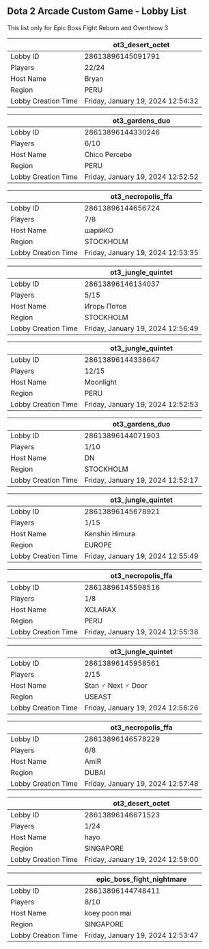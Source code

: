 ## Dota 2 Arcade Custom Game - Lobby List

This list only for Epic Boss Fight Reborn and Overthrow 3

|  | ot3_desert_octet |
| ------ | ------ |
| Lobby ID | 28613896145091791 |
| Players | 22/24 |
| Host Name | Bryan |
| Region | PERU |
| Lobby Creation Time | Friday, January 19, 2024 12:54:32 |


|  | ot3_gardens_duo |
| ------ | ------ |
| Lobby ID | 28613896144330246 |
| Players | 6/10 |
| Host Name | Chico Percebe |
| Region | PERU |
| Lobby Creation Time | Friday, January 19, 2024 12:52:52 |


|  | ot3_necropolis_ffa |
| ------ | ------ |
| Lobby ID | 28613896144656724 |
| Players | 7/8 |
| Host Name | шарійКО |
| Region | STOCKHOLM |
| Lobby Creation Time | Friday, January 19, 2024 12:53:35 |


|  | ot3_jungle_quintet |
| ------ | ------ |
| Lobby ID | 28613896146134037 |
| Players | 5/15 |
| Host Name | Игорь Потов |
| Region | STOCKHOLM |
| Lobby Creation Time | Friday, January 19, 2024 12:56:49 |


|  | ot3_jungle_quintet |
| ------ | ------ |
| Lobby ID | 28613896144338647 |
| Players | 12/15 |
| Host Name | Moonlight |
| Region | PERU |
| Lobby Creation Time | Friday, January 19, 2024 12:52:53 |


|  | ot3_gardens_duo |
| ------ | ------ |
| Lobby ID | 28613896144071903 |
| Players | 1/10 |
| Host Name | DN |
| Region | STOCKHOLM |
| Lobby Creation Time | Friday, January 19, 2024 12:52:17 |


|  | ot3_jungle_quintet |
| ------ | ------ |
| Lobby ID | 28613896145678921 |
| Players | 1/15 |
| Host Name | Kenshin Himura |
| Region | EUROPE |
| Lobby Creation Time | Friday, January 19, 2024 12:55:49 |


|  | ot3_necropolis_ffa |
| ------ | ------ |
| Lobby ID | 28613896145598516 |
| Players | 1/8 |
| Host Name | XCLARAX |
| Region | PERU |
| Lobby Creation Time | Friday, January 19, 2024 12:55:38 |


|  | ot3_jungle_quintet |
| ------ | ------ |
| Lobby ID | 28613896145958561 |
| Players | 2/15 |
| Host Name | Stan ♂ Next ♂ Door |
| Region | USEAST |
| Lobby Creation Time | Friday, January 19, 2024 12:56:26 |


|  | ot3_necropolis_ffa |
| ------ | ------ |
| Lobby ID | 28613896146578229 |
| Players | 6/8 |
| Host Name | AmiR |
| Region | DUBAI |
| Lobby Creation Time | Friday, January 19, 2024 12:57:48 |


|  | ot3_desert_octet |
| ------ | ------ |
| Lobby ID | 28613896146671523 |
| Players | 1/24 |
| Host Name | hayo |
| Region | SINGAPORE |
| Lobby Creation Time | Friday, January 19, 2024 12:58:00 |


|  | epic_boss_fight_nightmare |
| ------ | ------ |
| Lobby ID | 28613896144748411 |
| Players | 8/10 |
| Host Name | koey poon mai |
| Region | SINGAPORE |
| Lobby Creation Time | Friday, January 19, 2024 12:53:47 |


